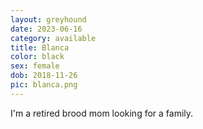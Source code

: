 ```yaml
---
layout: greyhound
date: 2023-06-16
category: available
title: Blanca
color: black
sex: female
dob: 2018-11-26
pic: blanca.png
---
```

I'm a retired brood mom looking for a family. 

